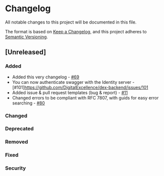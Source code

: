 # Changelog

All notable changes to this project will be documented in this file.

The format is based on [Keep a Changelog](https://keepachangelog.com/en/1.0.0/),
and this project adheres to [Semantic Versioning](https://semver.org/spec/v2.0.0.html).

## [Unreleased]

### Added

- Added this very changelog - [#69](https://git.fhict.nl/dex/dex-backend/-/issues/69)
- You can now authenticate swagger with the Identity server - [#101]https://github.com/DigitalExcellence/dex-backend/issues/101
- Added issue & pull request templates (bug & report) - [#11](https://github.com/DigitalExcellence/dex-backend/issues/11)
- Changed errors to be compliant with RFC 7807, with guids for easy error searching - [#80](https://github.com/DigitalExcellence/dex-backend/issues/80)

### Changed

### Deprecated

### Removed

### Fixed

### Security
